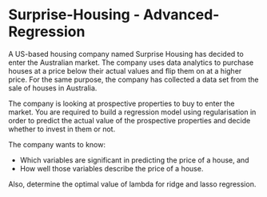 # Surprise-Housing - Advanced-Regression
A US-based housing company named Surprise Housing has decided to enter the Australian market. The company uses data analytics to purchase houses at a price below their actual values and flip them on at a higher price. For the same purpose, the company has collected a data set from the sale of houses in Australia.

The company is looking at prospective properties to buy to enter the market. You are required to build a regression model using regularisation in order to predict the actual value of the prospective properties and decide whether to invest in them or not.

 
The company wants to know:
  * Which variables are significant in predicting the price of a house, and
  * How well those variables describe the price of a house.
  
 Also, determine the optimal value of lambda for ridge and lasso regression.
